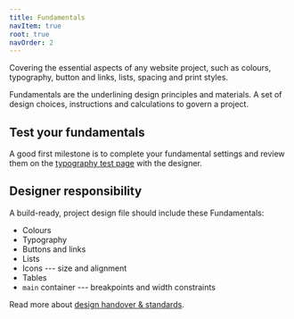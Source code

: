 ```yaml
---
title: Fundamentals
navItem: true
root: true
navOrder: 2
---
```

Covering the essential aspects of any website project, such as colours, typography, button and links, lists, spacing and print styles.

Fundamentals are the underlining design principles and materials. A set of design choices, instructions and calculations to govern a project.

Test your fundamentals
----------------------

A good first milestone is to complete your fundamental settings and review them on the [typography test page](https://amplify.studio24.net/amplify/design/typography-test.html) with the designer.

Designer responsibility
-----------------------

A build-ready, project design file should include these Fundamentals:

-   Colours
-   Typography
-   Buttons and links
-   Lists
-   Icons --- size and alignment
-   Tables
-   `main` container --- breakpoints and width constraints

Read more about [design handover & standards](https://amplify.studio24.net/amplify/design).